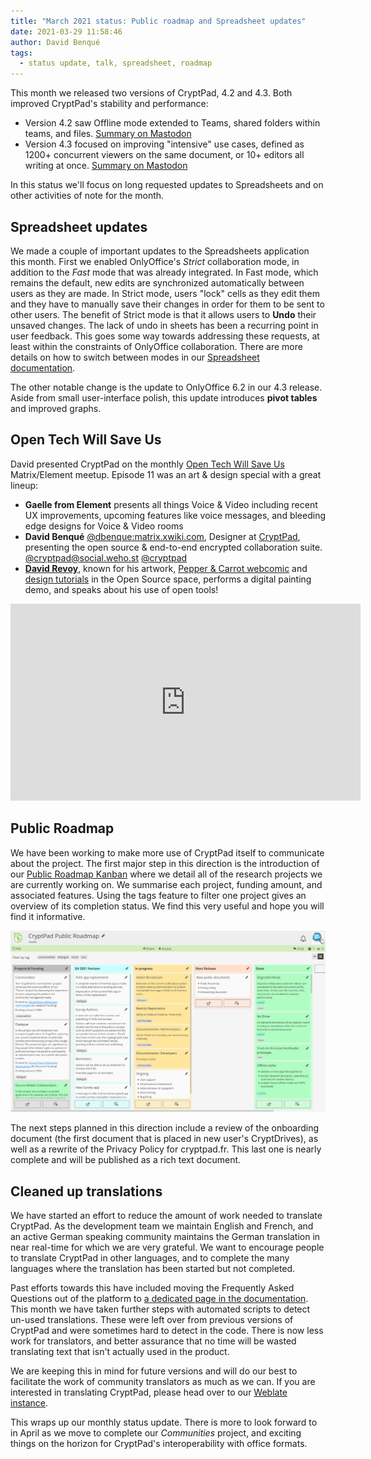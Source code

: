 ```yaml
---
title: "March 2021 status: Public roadmap and Spreadsheet updates"
date: 2021-03-29 11:58:46
author: David Benqué
tags:
  - status update, talk, spreadsheet, roadmap
---
```


This month we released two versions of CryptPad, 4.2 and 4.3. Both improved CryptPad's stability and performance: 

- Version 4.2 saw Offline mode extended to Teams, shared folders within teams, and files. [Summary on Mastodon](https://social.weho.st/@cryptpad/105825790198276067)
- Version 4.3 focused on improving "intensive" use cases, defined as 1200+ concurrent viewers on the same document, or 10+ editors all writing at once. [Summary on Mastodon](https://social.weho.st/@cryptpad/105950727247053276)

In this status we'll focus on long requested updates to Spreadsheets and on other activities of note for the month. 


## Spreadsheet updates

We made a couple of important updates to the Spreadsheets application this month. First we enabled OnlyOffice's *Strict* collaboration mode, in addition to the *Fast* mode that was already integrated. In Fast mode, which remains the default, new edits are synchronized automatically between users as they are made. In Strict mode, users "lock" cells as they edit them and they have to manually save their changes in order for them to be sent to other users. The benefit of Strict mode is that it allows users to **Undo** their unsaved changes. The lack of undo in sheets has been a recurring point in user feedback. This goes some way towards addressing these requests, at least within the constraints of OnlyOffice collaboration. There are more details on how to switch between modes in our [Spreadsheet documentation](https://docs.cryptpad.fr/en/user_guide/apps/sheets.html#undo-and-collaboration-modes).

The other notable change is the update to OnlyOffice 6.2 in our 4.3 release. Aside from small user-interface polish, this update introduces **pivot tables** and improved graphs.


## Open Tech Will Save Us

David presented CryptPad on the monthly [Open Tech Will Save Us](https://matrix.org/open-tech-will-save-us/) Matrix/Element meetup. Episode 11 was an art & design special with a great lineup: 

- **Gaelle from Element** presents all things Voice & Video including recent UX improvements, upcoming features like voice messages, and bleeding edge designs for Voice & Video rooms
- **David Benqué** [@dbenque:matrix.xwiki.com](https://matrix.to/#/@dbenque:matrix.xwiki.com), Designer at [CryptPad](https://cryptpad.fr), presenting the open source & end-to-end encrypted collaboration suite. [@cryptpad@social.weho.st](https://social.weho.st/web/accounts/43149) [@cryptpad](https://twitter.com/cryptpad)
- **[David Revoy](https://www.davidrevoy.com/)**, known for his artwork, [Pepper & Carrot webcomic](https://www.peppercarrot.com/) and [design tutorials](https://www.davidrevoy.com/categorie3/tutorials-brushes-extras) in the Open Source space, performs a digital painting demo,  and speaks about his use of open tools!

<iframe width="560" height="315" sandbox="allow-same-origin allow-scripts allow-popups" src="https://peertube.xwiki.com/videos/embed/592e5cf6-733d-4482-b9fc-14f53ed03145" frameborder="0" allowfullscreen></iframe>

## Public Roadmap

We have been working to make more use of CryptPad itself to communicate about the project. The first major step in this direction is the introduction of our [Public Roadmap Kanban](https://cryptpad.fr/kanban/#/2/kanban/view/PLM0C3tFWvYhd+EPzXrbT+NxB76Z5DtZhAA5W5hG9wo/) where we detail all of the research projects we are currently working on. We summarise each project, funding amount, and associated features. Using the tags feature to filter one project gives an overview of its completion status. We find this very useful and hope you will find it informative. 

[![The Public Roadmap Kanban](/images/roadmap-kanban.png)](https://cryptpad.fr/kanban/#/2/kanban/view/PLM0C3tFWvYhd+EPzXrbT+NxB76Z5DtZhAA5W5hG9wo/)

The next steps planned in this direction include a review of the onboarding document (the first document that is placed in new user's CryptDrives), as well as a rewrite of the Privacy Policy for cryptpad.fr. This last one is nearly complete and will be published as a rich text document. 


## Cleaned up translations

We have started an effort to reduce the amount of work needed to translate CryptPad. As the development team we maintain English and French, and an active German speaking community maintains the German translation in near real-time for which we are very grateful. We want to encourage people to translate CryptPad in other languages, and to complete the many languages where the translation has been started but not completed. 

Past efforts towards this have included moving the Frequently Asked Questions out of the platform to [a dedicated page in the documentation](https://docs.cryptpad.fr/en/FAQ.html). This month we have taken further steps with automated scripts to detect un-used translations. These were left over from previous versions of CryptPad and were sometimes hard to detect in the code. There is now less work for translators, and better assurance that no time will be wasted translating text that isn't actually used in the product. 

We are keeping this in mind for future versions and will do our best to facilitate the work of community translators as much as we can. If you are interested in translating CryptPad, please head over to our [Weblate instance](https://weblate.cryptpad.fr/projects/cryptpad/app/). 

This wraps up our monthly status update. There is more to look forward to in April as we move to complete our *Communities* project, and exciting things on the horizon for CryptPad's interoperability with office formats.
